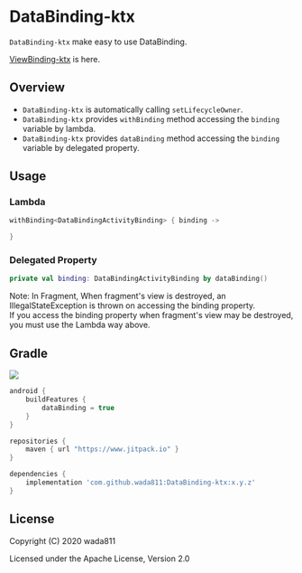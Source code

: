 DataBinding-ktx
=====

`DataBinding-ktx` make easy to use DataBinding.

[ViewBinding-ktx](https://github.com/wada811/ViewBinding-ktx) is here.

## Overview

- `DataBinding-ktx` is automatically calling `setLifecycleOwner`.
- `DataBinding-ktx` provides `withBinding` method accessing the `binding` variable by lambda.
- `DataBinding-ktx` provides `dataBinding` method accessing the `binding` variable by delegated property.

## Usage

### Lambda

```kotlin
withBinding<DataBindingActivityBinding> { binding ->

}
```

### Delegated Property

```kotlin
private val binding: DataBindingActivityBinding by dataBinding()
```

Note:
In Fragment, When fragment's view is destroyed, an IllegalStateException is thrown on accessing the binding property.  
If you access the binding property when fragment's view may be destroyed, you must use the Lambda way above.

## Gradle

[![](https://jitpack.io/v/wada811/DataBinding-ktx.svg)](https://jitpack.io/#wada811/DataBinding-ktx)

```groovy
android {
    buildFeatures {
        dataBinding = true
    }
}

repositories {
    maven { url "https://www.jitpack.io" }
}

dependencies {
    implementation 'com.github.wada811:DataBinding-ktx:x.y.z'
}
```

## License

Copyright (C) 2020 wada811

Licensed under the Apache License, Version 2.0
